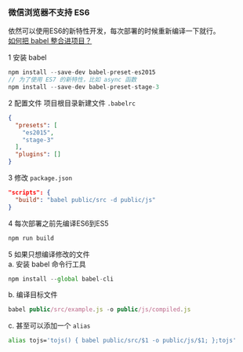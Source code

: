 ### 微信浏览器不支持 ES6
依然可以使用ES6的新特性开发，每次部署的时候重新编译一下就行。  
[如何把 babel 整合进项目？](http://es6.ruanyifeng.com/#docs/intro#Babel转码器)  

1 安装 babel
```js
npm install --save-dev babel-preset-es2015
// 为了使用 ES7 的新特性，比如 async 函数
npm install --save-dev babel-preset-stage-3
```
2 配置文件
项目根目录新建文件 `.babelrc`
```json
{
  "presets": [
    "es2015",
    "stage-3"
  ],
  "plugins": []
}
```
3 修改 `package.json`
```json
"scripts": {
  "build": "babel public/src -d public/js"
}
```
4 每次部署之前先编译ES6到ES5
```js
npm run build
```
5 如果只想编译修改的文件  
a. 安装 babel 命令行工具
```js
npm install --global babel-cli
```
b. 编译目标文件
```js
babel public/src/example.js -o public/js/compiled.js
```
c. 甚至可以添加一个 `alias`
```sh
alias tojs='tojs() { babel public/src/$1 -o public/js/$1; };tojs'
```
